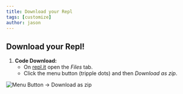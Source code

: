 ```yaml
---
title: Download your Repl
tags: [customize]
author: jason
---
```


## Download your Repl!

1. **Code Download:**
   - On [repl.it](https://repl.it/@codechangers/io-template) open the *Files* tab.
   - Click the menu button (tripple dots) and then *Download as zip*.

![Menu Button -> Download as zip](https://files.macuyler.com/img/github/CodeChangers/io/download-as-zip.png)
